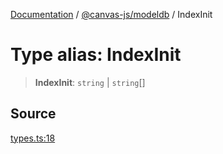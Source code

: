 [Documentation](../../../index.md) / [@canvas-js/modeldb](../index.md) / IndexInit

# Type alias: IndexInit

> **IndexInit**: `string` \| `string`[]

## Source

[types.ts:18](https://github.com/canvasxyz/canvas/blob/4c6b729f/packages/modeldb/src/types.ts#L18)
